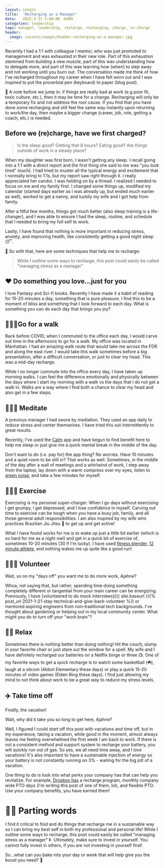 ```yaml
---
layout: single
title:  'Recharging as a Manager'
date:   2022-3-31 5:00:00 -0400
categories: leadership
tags: manager, leadership, recharge, recharging, charge, re-charge
header:
  image: /assets/images/header-recharging-as-a-manager.jpg
---
```

Recently I had a 1:1 with colleague I mentor, who was just promoted to management and was exhausted in their new role. Part of this exhaustion stemmed from building a new muscle, part of this was understanding how to delegate more, and part of this was learning how (when) to step away and not working until you burn out. The conversation made me think of how I've recharged throughout my career when I have felt worn out and I was inspired to put the proverbial pen (keyboard) to paper (blog post).

📝 A note before we jump in: if things are really bad at work (e.g poor fit, toxic culture, etc.), then it may be time for a change. Recharging will only be a temporary fix and not address the root cause. If you find that you have done some recharging and still feel the same way instantly upon returning to work/the day, then maybe a bigger change (career, job, role, getting a coach, etc.) is needed.

## Before we (re)charge, have we first charged?
> Is the sleep good? Getting that 8 hours? Eating good? Are things outside of work in a steady place?

When my daughter was first born, I wasn't getting any sleep. I recall going into a 1:1 with a direct report and the first thing she said to me was "you look tired" (ouch).  I had tried to muster all the typical energy and excitement that I normally bring to 1:1s, but my report saw right through it. I really appreciated her candor. I was holding on by a thread. I realized I needed to focus on me and my family first. I changed some things up, modified my calendar (started days earlier as I was already up, but ended much earlier as well), worked to get a nanny, and luckily my wife and I got help from family.

After a fitful few months, things got much better (also sleep training is a life-changer), and I was able to ensure I had the sleep, routine, and schedule that I needed to bring my full self to work.

Lastly, I have found that nothing is more important in reducing stress, anxiety, and improving health, like consistently getting a good night sleep 😴.

🔌 So with that, here are some techniques that help me to recharge:


> While I outline some ways to recharge, this post could easily be called "managing stress as a manager"

## ❤️ Do something you love...just for you
I love Fantasy and Sci-fi books. Recently I have made it a habit of reading for 15-20 minutes a day, something that is pure pleasure. I find this to be a moment of bliss and something that I look forward to each day.  What is something you can do each day that brings you joy?

## 🚶🏾‍♀️Go for a walk
Back before COVID, when I commuted to the office each day, I would carve out time in the afternoons to go for a walk. My office was located in Manhattan. I had an amazing walk route that would take me across the FDR and along the east river. I would take this walk sometimes before a big presentation, after a difficult conversation, or just to clear my head. This was a mid-day recharge.

While I no longer commute into the office every day, I have taken up morning walks. I can feel the difference emotionally and physically between the days where I start my morning with a walk vs the days that I do not get a walk in. Walks are a way where I find both a chance to clear my head and also get in a few steps.   

## 🧘🏾‍♂️ Meditate
A previous manager I had swore by mediation. They used an app daily to reduce stress and center themselves. I have tried this out intermittently to great results.

Recently, I've used the [Calm](https://www.calm.com/) app and have begun to find benefit here to help me sleep or just give me a quick mental break in the middle of the day.

Don't want to do (i.e. pay for) the app thing? No worries. Have 10 minutes and a quiet room to be still in? That works as well. Sometimes, in the middle of the day after a wall of meetings and a whirlwind of work, I step away from the laptop, lay down with a warm compress over my eyes, listen to [green noise](https://www.youtube.com/watch?v=y9yhdPuP8QE), and take a few minutes for myself.

## 🏃🏽‍♂️ Exercise
Exercising is my personal super-charger. When I go days without exercising I get grumpy, I get depressed, and I lose confidence in myself. Carving out time to exercise can be tough when you have a busy job, family, and all those general adult responsibilities. I am also inspired by my wife who practices Brazilian Jiu Jitsu 🥋 to get up and get active!

What I have found works for me is to wake up just a little bit earlier (which is so hard for me as a night owl) and get in a quick bit of exercise of, sometimes 10-20 minutes (30 if I'm lucky). I have used [fitness blender](https://www.fitnessblender.com/videos), [12 minute athlete](https://www.12minuteathlete.com/app/), and nothing wakes me up quite like a good run!  

## 🙋🏾‍♀️ Volunteer
Wait, so on my "days off" you want me to do more work, Ajahne?

Whoa, not saying that, but rather, spending time doing something completely different or tangential from your main career can be energizing. Previously, I have [volunteered to do mock interviews]({{ site.baseurl }}{% post_url 2021-1-21-stay-technical-and-give-back-volunteer %}) or mentored aspiring engineers from non-traditional tech backgrounds. I've thought about gardening or helping out in my local community center.  What might you do to turn off your "work brain"?

## 🛀🏽 Relax
Sometimes there is *nothing* better than doing nothing! Hit the couch, slump in your favorite chair or just stare out the window for a spell. My wife and I have definitely recharged our batteries on a Netflix binge or three 📺. One of my favorite ways to get a quick recharge is to watch some basketball (☘️), laugh at a sitcom (Abbot Elementary these days) or play a quick 15-20 minutes of video games (Elden Ring these days). I find just allowing my mind to not think about work to be a great way to reduce my stress levels.

## ✈️ Take time off
Finally, the vacation!

Wait, why did it take you so long to get here, Ajahne?

Well, I figured I could _start_ off this post with vacations and time off, but in my experience, taking a vacation, while good in the moment, almost always leaves me feeling overwhelmed the first week I am back to work. If there is not a consistent method and support system to recharge your battery, you will quickly run out of gas. So yes, we all need time away, and I _love_ vacations! It's also important to have a sustainable injection of energy so your battery is not constantly running on 3% - waiting for the big jolt of a vacation.

One thing to do is look into what perks your company has that can help you revitalize. For example, [Dropbox has](https://jobs.dropbox.com/Benefits#:~:text=Our%20essential%20U.S.%20benefits%20include,options%20offered%20through%20Modern%20Health.) a recharge program, monthly company wide PTO days (I'm writing this post of one of them, lol), and flexible PTO. Use your company benefits, you have earned them!

# ✌🏾 Parting words
I find it critical to find and do things that recharge me in a sustainable way so I can bring my best self in both my professional and personal life! While I outline some ways to recharge, this post could easily be called "managing stress as a manager" ⏬. Ultimately, make sure to invest in yourself. You cannot fully invest in others, if you are not investing in yourself first!


So...what can you bake into your day or week that will help give you the boost you need? 🔋

